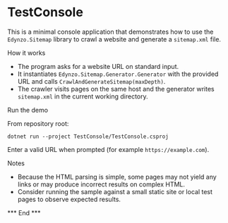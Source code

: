 # TestConsole

This is a minimal console application that demonstrates how to use the `Edynzo.Sitemap` library to crawl a website and generate a `sitemap.xml` file.

How it works

- The program asks for a website URL on standard input.
- It instantiates `Edynzo.Sitemap.Generator.Generator` with the provided URL and calls `CrawlAndGenerateSitemap(maxDepth)`.
- The crawler visits pages on the same host and the generator writes `sitemap.xml` in the current working directory.

Run the demo

From repository root:

    dotnet run --project TestConsole/TestConsole.csproj

Enter a valid URL when prompted (for example `https://example.com`).

Notes

- Because the HTML parsing is simple, some pages may not yield any links or may produce incorrect results on complex HTML.
- Consider running the sample against a small static site or local test pages to observe expected results.

*** End ***